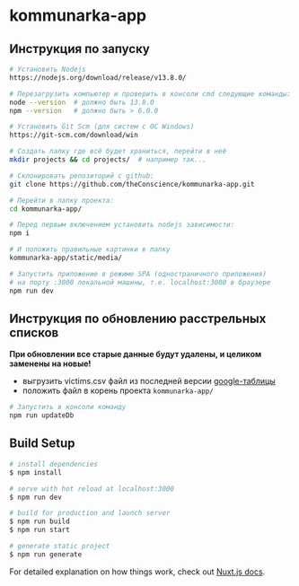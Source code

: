 # kommunarka-app


## Инструкция по запуску
```bash
# Установить Nodejs
https://nodejs.org/download/release/v13.8.0/

# Перезагрузить компьютер и проверить в консоли cmd следующие команды:
node --version  # должно быть 13.8.0
npm --version   # должно быть > 6.0.0

# Установить Git Scm (для систем с ОС Windows)
https://git-scm.com/download/win

# Cоздать папку где всё будет храниться, перейти в неё
mkdir projects && cd projects/  # например так...

# Cклонировать репозиторий с github:
git clone https://github.com/theConscience/kommunarka-app.git

# Перейти в папку проекта:
cd kommunarka-app/

# Перед первым включением установить nodejs зависимости:
npm i

# И положить правильные картинки в папку
kommunarka-app/static/media/

# Запустить приложение в режиме SPA (одностраничного приложения)
# на порту :3000 локальной машины, т.е. localhost:3000 в браузере
npm run dev
```


## Инструкция по обновлению расстрельных списков
**При обновлении все старые данные будут удалены, и целиком заменены на новые!**
- выгрузить victims.csv файл из последней версии [google-таблицы](https://docs.google.com/spreadsheets/d/1iF2WbN2jLQgHxKTZsfT5lu9T00dCZxsbL0lZuO1340U/edit?usp=sharing
)
- положить файл в корень проекта `kommunarka-app/`
```bash
# Запустить в консоли команду
npm run updateDb
```


## Build Setup

```bash
# install dependencies
$ npm install

# serve with hot reload at localhost:3000
$ npm run dev

# build for production and launch server
$ npm run build
$ npm run start

# generate static project
$ npm run generate
```

For detailed explanation on how things work, check out [Nuxt.js docs](https://nuxtjs.org).
